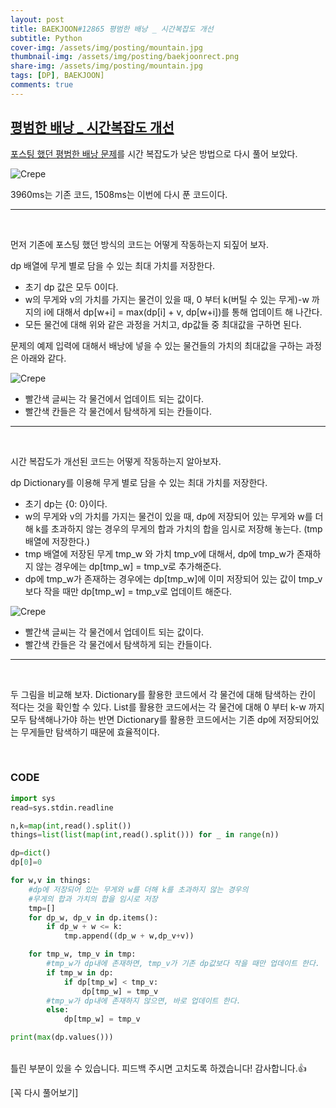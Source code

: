 ```yaml
---
layout: post
title: BAEKJOON#12865 평범한 배낭 _ 시간복잡도 개선
subtitle: Python
cover-img: /assets/img/posting/mountain.jpg
thumbnail-img: /assets/img/posting/baekjoonrect.png
share-img: /assets/img/posting/mountain.jpg
tags: [DP], BAEKJOON]
comments: true
---
```


## [평범한 배낭 _ 시간복잡도 개선](https://www.acmicpc.net/problem/12865)

[포스팅 했던 평범한 배낭 문제](https://youseop.github.io/2020-09-30-BAEKJOON-DP.2-knapsack/)를 시간 복잡도가 낮은 방법으로 다시 풀어 보았다.

![Crepe](https://i.imgur.com/8YqBGOc.jpg)

3960ms는 기존 코드, 1508ms는 이번에 다시 푼 코드이다.

---

<br>

먼저 기존에 포스팅 했던 방식의 코드는 어떻게 작동하는지 되짚어 보자.

dp 배열에 무게 별로 담을 수 있는 최대 가치를 저장한다.

- 초기 dp 값은 모두 0이다.
- w의 무게와 v의 가치를 가지는 물건이 있을 때, 0 부터 k(버틸 수 있는 무게)-w 까지의 i에 대해서 dp[w+i] = max(dp[i] + v, dp[w+i])를 통해 업데이트 해 나간다.
- 모든 물건에 대해 위와 같은 과정을 거치고, dp값들 중 최대값을 구하면 된다.

문제의 예제 입력에 대해서 배낭에 넣을 수 있는 물건들의 가치의 최대값을 구하는 과정은 아래와 같다.

![Crepe](https://i.imgur.com/vsFQumz.jpg)

- 빨간색 글씨는 각 물건에서 업데이트 되는 값이다.
- 빨간색 칸들은 각 물건에서 탐색하게 되는 칸들이다.

---

<br>

시간 복잡도가 개선된 코드는 어떻게 작동하는지 알아보자.

dp Dictionary를 이용해 무게 별로 담을 수 있는 최대 가치를 저장한다.

- 초기 dp는 {0: 0}이다.
- w의 무게와 v의 가치를 가지는 물건이 있을 때, dp에 저장되어 있는 무게와 w를 더해 k를 초과하지 않는 경우의 무게의 합과 가치의 합을 임시로 저장해 놓는다. (tmp 배열에 저장한다.)
- tmp 배열에 저장된 무게 tmp_w 와 가치 tmp_v에 대해서, dp에 tmp_w가 존재하지 않는 경우에는 dp[tmp_w] = tmp_v로 추가해준다.
- dp에 tmp_w가 존재하는 경우에는 dp[tmp_w]에 이미 저장되어 있는 값이 tmp_v보다 작을 때만 dp[tmp_w] = tmp_v로 업데이트 해준다.

![Crepe](https://i.imgur.com/RhLqGrX.jpg)

- 빨간색 글씨는 각 물건에서 업데이트 되는 값이다.
- 빨간색 칸들은 각 물건에서 탐색하게 되는 칸들이다.

---

<br>

두 그림을 비교해 보자.
Dictionary를 활용한 코드에서 각 물건에 대해 탐색하는 칸이 적다는 것을 확인할 수 있다.
List를 활용한 코드에서는 각 물건에 대해 0 부터 k-w 까지 모두 탐색해나가야 하는 반면 Dictionary를 활용한 코드에서는 기존 dp에 저장되어있는 무게들만 탐색하기 때문에 효율적이다.

<br>

### CODE

```python
import sys
read=sys.stdin.readline

n,k=map(int,read().split())
things=list(list(map(int,read().split())) for _ in range(n))

dp=dict()
dp[0]=0

for w,v in things:
    #dp에 저장되어 있는 무게와 w를 더해 k를 초과하지 않는 경우의 
    #무게의 합과 가치의 합을 임시로 저장
    tmp=[]
    for dp_w, dp_v in dp.items():
        if dp_w + w <= k:
            tmp.append((dp_w + w,dp_v+v))

    for tmp_w, tmp_v in tmp:
        #tmp_w가 dp내에 존재하면, tmp_v가 기존 dp값보다 작을 때만 업데이트 한다.
        if tmp_w in dp:
            if dp[tmp_w] < tmp_v:
                dp[tmp_w] = tmp_v
        #tmp_w가 dp내에 존재하지 않으면, 바로 업데이트 한다.
        else:
            dp[tmp_w] = tmp_v

print(max(dp.values()))
```

<br>
틀린 부분이 있을 수 있습니다. 피드백 주시면 고치도록 하겠습니다!
감사합니다.👍

[꼭 다시 풀어보기]
<br>
<br>
